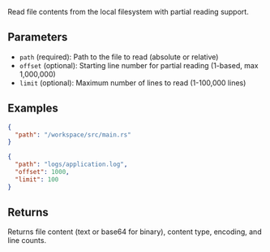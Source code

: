 Read file contents from the local filesystem with partial reading support.

## Parameters

- `path` (required): Path to the file to read (absolute or relative)
- `offset` (optional): Starting line number for partial reading (1-based, max 1,000,000)
- `limit` (optional): Maximum number of lines to read (1-100,000 lines)

## Examples

```json
{
  "path": "/workspace/src/main.rs"
}
```

```json
{
  "path": "logs/application.log",
  "offset": 1000,
  "limit": 100
}
```

## Returns

Returns file content (text or base64 for binary), content type, encoding, and line counts.
